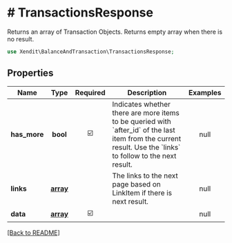 # # TransactionsResponse
Returns an array of Transaction Objects. Returns empty array when there is no result.

```php
use Xendit\BalanceAndTransaction\TransactionsResponse;
```

## Properties

| Name | Type | Required | Description | Examples |
|------------|:-------------:|:-------------:|-------------|:-------------:|
| **has_more** | **bool** | ☑️ | Indicates whether there are more items to be queried with &#x60;after_id&#x60; of the last item from the current result. Use the &#x60;links&#x60; to follow to the next result. | null |
| **links** | [**array**](LinkItem.md) |  | The links to the next page based on LinkItem if there is next result. | null |
| **data** | [**array**](TransactionResponse.md) | ☑️ |  | null |


[[Back to README]](../../README.md)
